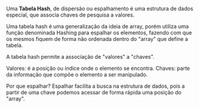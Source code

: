 Uma **Tabela Hash**, de dispersão ou espalhamento é uma estrutura de dados especial, que associa chaves de pesquisa a valores.

Uma tabela hash é uma generalização da ideia de array, porém utiliza uma função denominada Hashing para espalhar os elementos, fazendo com que os mesmos fiquem de forma não ordenada dentro do "array" que define a tabela.

A tabela hash permite a associação de "valores" a "chaves".

Valores: é a posição ou índice onde o elemento se encontra.
Chaves: parte da informação que compõe o elemento a ser manipulado.

Por que espalhar?
Espalhar facilita a busca na estrutura de dados, pois a partir de uma chave podemos acessar de forma rápida uma posição do "array".

